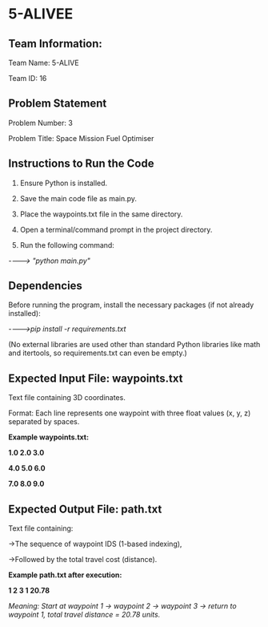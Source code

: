 # 5-ALIVEE
Team Information:
-
Team Name: 5-ALIVE

Team ID: 16

Problem Statement
-
Problem Number: 3

Problem Title: Space Mission Fuel Optimiser

Instructions to Run the Code
-
1) Ensure Python is installed.

2) Save the main code file as main.py.

3) Place the waypoints.txt file in the same directory.

4) Open a terminal/command prompt in the project directory.

5) Run the following command:

  *----> "python main.py"*

Dependencies
-
Before running the program, install the necessary packages (if not already installed):

*---->pip install -r requirements.txt*

(No external libraries are used other than standard Python libraries like math and itertools, so requirements.txt can even be empty.)

Expected Input File: waypoints.txt
-
Text file containing 3D coordinates.

Format: Each line represents one waypoint with three float values (x, y, z) separated by spaces.

**Example waypoints.txt:**

**1.0 2.0 3.0**

**4.0 5.0 6.0**

**7.0 8.0 9.0**

Expected Output File: path.txt
-
Text file containing:

 ->The sequence of waypoint IDS (1-based indexing),

 ->Followed by the total travel cost (distance).

**Example path.txt after execution:**

**1 2 3 1 20.78**

*Meaning: Start at waypoint 1 → waypoint 2 → waypoint 3 → return to waypoint 1, total travel distance = 20.78 units.*
